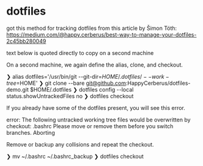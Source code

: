 # dotfiles

got this method for tracking dotfiles from this article by Šimon Tóth:
https://medium.com/@happy.cerberus/best-way-to-manage-your-dotfiles-2c45bb280049

text below is quoted directly to copy on a second machine

On a second machine, we again define the alias, clone, and checkout.

❯ alias dotfiles='/usr/bin/git --git-dir=$HOME/.dotfiles/ --work-tree=$HOME'
❯ git clone --bare git@github.com:HappyCerberus/dotfiles-demo.git $HOME/.dotfiles
❯ dotfiles config --local status.showUntrackedFiles no
❯ dotfiles checkout

If you already have some of the dotfiles present, you will see this error.

error: The following untracked working tree files would be overwritten by checkout:
 .bashrc
Please move or remove them before you switch branches.
Aborting

Remove or backup any collisions and repeat the checkout.

❯ mv ~/.bashrc ~/.bashrc_backup
❯ dotfiles checkout
